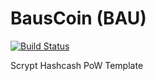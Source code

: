 BausCoin (BAU)
===========

[![Build Status](https://travis-ci.org/RazorLove/bauscoin.png?branch=master)](https://travis-ci.org/RazorLove/bauscoin)


Scrypt Hashcash PoW Template